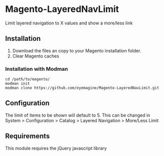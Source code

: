 Magento-LayeredNavLimit
==============================

Limit layered navigation to X values and show a more/less link

## Installation

1. Download the files an copy to your Magento installation folder.
2. Clear Magento caches

### Installation with Modman

    cd /path/to/magento/
    modman init
    modman clone https://github.com/eyemagine/Magento-LayeredNavLimit.git

## Configuration

The limit of items to be shown will default to 5.  This can be changed in System > Configuration > Catalog > Layered Navigation > More/Less Limit

## Requirements

This module requires the jQuery javascript library
